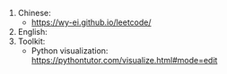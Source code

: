 1. Chinese:
   - https://wy-ei.github.io/leetcode/
2. English:
3. Toolkit:
   - Python visualization: https://pythontutor.com/visualize.html#mode=edit